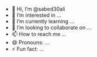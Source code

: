 - 👋 Hi, I’m @sabed30ali
- 👀 I’m interested in ...
- 🌱 I’m currently learning ...
- 💞️ I’m looking to collaborate on ...
- 📫 How to reach me ...
- 😄 Pronouns: ...
- ⚡ Fun fact: ...

<!---
sabed30ali/sabed30ali is a ✨ special ✨ repository because its `README.md` (this file) appears on your GitHub profile.
You can click the Preview link to take a look at your changes.
--->
